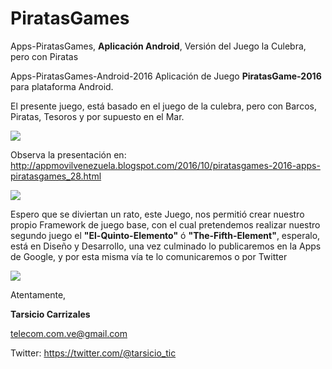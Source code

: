 # PiratasGames
Apps-PiratasGames, <b>Aplicación Android</b>, Versión del Juego la Culebra, pero con Piratas

Apps-PiratasGames-Android-2016
Aplicación de Juego <b>PiratasGame-2016</b> para plataforma Android.

El presente juego, está basado en el juego de la culebra, pero con Barcos, Piratas, Tesoros y por supuesto en el Mar.
<div><img src=https://1.bp.blogspot.com/-Uca1t0eoLSY/WJCq-HmrJ9I/AAAAAAAAAfI/I80ApdHfq4QaUWYvzrwIrGgkSEcYmFQ2ACLcB/s320/inicio.png></div>

Observa la presentación en: http://appmovilvenezuela.blogspot.com/2016/10/piratasgames-2016-apps-piratasgames_28.html

<div><img src=https://3.bp.blogspot.com/-Dm3w7MRPc70/WBNi04SzJ2I/AAAAAAAAAbk/CcMFZfte-rwu0sUecdqAxoJhfQNtKqw0wCEw/s320/Screenshot_20160702-093814.png></div>

Espero que se diviertan un rato, este Juego, nos permitió crear nuestro propio Framework de juego base, con el cual pretendemos realizar nuestro segundo juego el <b>"El-Quinto-Elemento"</b> ó <b>"The-Fifth-Element"</b>, esperalo, está en Diseño y Desarrollo, una vez culminado lo publicaremos en la Apps de Google, y por esta misma vía te lo comunicaremos o por Twitter
<div><img src=https://4.bp.blogspot.com/-NZtmkk5TSnM/WBNi5QLHsYI/AAAAAAAAAbo/4MKCYx7sbTYcShfDOrFaXyNU_4r-ifY7wCEw/s320/Screenshot_20160702-093901.png></div>

Atentamente,

<b>Tarsicio Carrizales</b>

telecom.com.ve@gmail.com

Twitter: https://twitter.com/@tarsicio_tic
